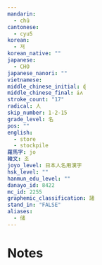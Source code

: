 ```yaml
---
mandarin:
  - chǔ
cantonese:
  - cyu5
korean:
  - 저
korean_native: ""
japanese:
  - CHO
japanese_nanori: ""
vietnamese:
middle_chinese_initial: ɖ
middle_chinese_final: ɨʌ
stroke_count: "17"
radical: 人
skip_number: 1-2-15
grade_level: 名
pos: ""
english:
  - store
  - stockpile
羅馬字: jo
韓文: 조
joyo_level: 日本人名用漢字
hsk_level: ""
hanmun_edu_level: ""
danayo_id: 8422
mc_id: 2255
graphemic_classification: 諸
stand_in: "FALSE"
aliases:
  - 储
---
```


# Notes
